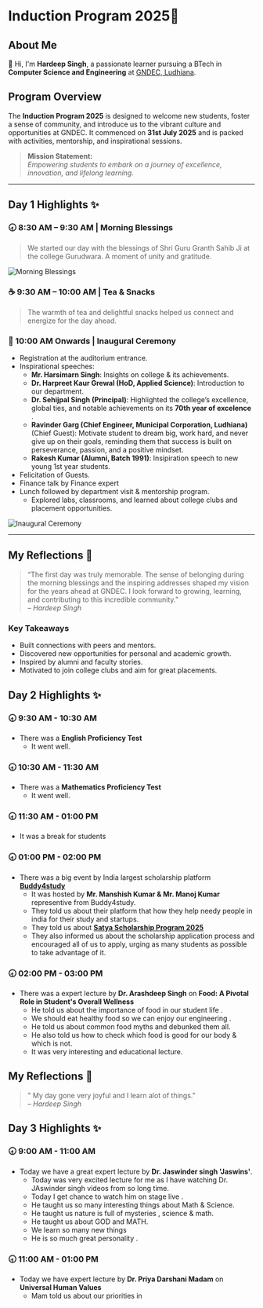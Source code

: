 # Induction Program 2025🚀

## About Me
👋 Hi, I'm **Hardeep Singh**, a passionate learner pursuing a BTech in **Computer Science and Engineering** at [GNDEC, Ludhiana](https://www.gndec.ac.in/).

## Program Overview
The **Induction Program 2025** is designed to welcome new students, foster a sense of community, and introduce us to the vibrant culture and opportunities at GNDEC. It commenced on **31st July 2025** and is packed with activities, mentorship, and inspirational sessions.

> **Mission Statement:**  
> _Empowering students to embark on a journey of excellence, innovation, and lifelong learning._

---

## Day 1 Highlights ✨

### 🕣 8:30 AM – 9:30 AM | Morning Blessings
> We started our day with the blessings of Shri Guru Granth Sahib Ji at the college Gurudwara. A moment of unity and gratitude.

![Morning Blessings](https://github.com/user-attachments/assets/e11ea20f-4690-4d8e-9d6f-c8da320dd7f0)

### ☕ 9:30 AM – 10:00 AM | Tea & Snacks
> The warmth of tea and delightful snacks helped us connect and energize for the day ahead.

### 🎤 10:00 AM Onwards | Inaugural Ceremony
- Registration at the auditorium entrance.
- Inspirational speeches:
    - **Mr. Harsimarn Singh**: Insights on college & its achievements.
    - **Dr. Harpreet Kaur Grewal (HoD, Applied Science)**: Introduction to our department.
    - **Dr. Sehijpal Singh (Principal)**: Highlighted the college’s excellence, global ties, and notable achievements on its **70th year of excelence** .
    - **Ravinder Garg (Chief Engineer, Municipal Corporation, Ludhiana)** (Chief Guest): Motivate student to dream big, work hard, and never give up on their goals, reminding them that success is built on perseverance, passion, and a positive mindset.
    - **Rakesh Kumar (Alumni, Batch 1991)**: Insipiration speech to new young 1st year students.
- Felicitation of Guests.
- Finance talk by Finance expert
- Lunch followed by department visit & mentorship program.
    - Explored labs, classrooms, and learned about college clubs and placement opportunities.

![Inaugural Ceremony](https://github.com/user-attachments/assets/b18be240-b252-4dd7-988c-b3dcbb761ca5)

---

## My Reflections 📝

> “The first day was truly memorable. The sense of belonging during the morning blessings and the inspiring addresses shaped my vision for the years ahead at GNDEC. I look forward to growing, learning, and contributing to this incredible community.”  
> _– Hardeep Singh_

### Key Takeaways
- Built connections with peers and mentors.
- Discovered new opportunities for personal and academic growth.
- Inspired by alumni and faculty stories.
- Motivated to join college clubs and aim for great placements.

## Day 2 Highlights ✨

###  🕣 9:30 AM - 10:30 AM
* There was a **English Proficiency Test**
    * It went well.

###  🕣 10:30 AM - 11:30 AM
* There was a **Mathematics Proficiency Test**
    * It went well.
###  🕣 11:30 AM - 01:00 PM
* It was a break for students
###  🕣 01:00 PM - 02:00 PM
* There was a big event by India largest scholarship platform **[Buddy4study](https://www.buddy4study.com/)**
    * It was hosted by **Mr. Manshish Kumar & Mr. Manoj Kumar** representive from Buddy4study.
    * They told us about their platform that how they help needy people in india  for their study and startups.
    * They told us about **[Satya Scholarship Program 2025](https://www.buddy4study.com/page/satya-scholarship-program)**
    * They also informed us about the scholarship application process and encouraged all of us to apply, urging as many students as possible to take advantage of it.
###  🕣 02:00 PM - 03:00 PM
* There was a expert lecture by **Dr. Arashdeep Singh** on **Food: A Pivotal Role in Student's Overall Wellness**
    * He told us about the importance of food in our student life .
    * We should eat healthy food so we can enjoy our engineering .
    * He told us about common food myths and debunked them all.
    * He also told us how to check which food is good for our body & which is not.
    * It was very interesting and educational lecture.

## My Reflections 📝

> " My day gone very joyful and I learn alot of things."<br>
> _– Hardeep Singh_

## Day 3 Highlights ✨

###  🕣 9:00 AM - 11:00 AM
 * Today we have a great expert lecture by **Dr. Jaswinder singh 'Jaswins'**.
    * Today was very excited lecture for me as I have watching Dr. JAswinder singh videos from so long time.
    * Today I get chance to watch him on stage live .
    * He taught us so many interesting things about Math & Science.
    * He taught us nature is full of mysteries , science & math.
    * He taught us about GOD and MATH.
    * We learn so many new things
    * He is so much great personality .
###  🕣 11:00 AM - 01:00 PM   
* Today we have expert lecture by **Dr. Priya Darshani Madam** on **Universal Human Values**
   * Mam told us about our priorities in 
